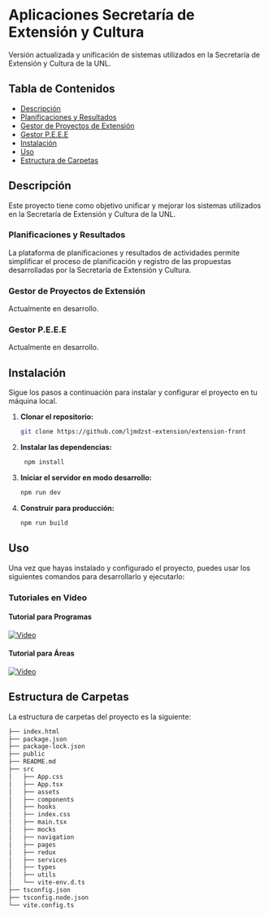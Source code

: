 # Aplicaciones Secretaría de Extensión y Cultura

Versión actualizada y unificación de sistemas utilizados en la Secretaría de Extensión y Cultura de la UNL.

## Tabla de Contenidos

- [Descripción](#descripción)
- [Planificaciones y Resultados](#planificaciones-y-resultados)
- [Gestor de Proyectos de Extensión](#gestor-de-proyectos-de-extensión)
- [Gestor P.E.E.E](#gestor-peee)
- [Instalación](#instalación)
- [Uso](#uso)
- [Estructura de Carpetas](#estructura-de-carpetas)


## Descripción

Este proyecto tiene como objetivo unificar y mejorar los sistemas utilizados en la Secretaría de Extensión y Cultura de la UNL.

### Planificaciones y Resultados

La plataforma de planificaciones y resultados de actividades permite simplificar el proceso de planificación y registro de las propuestas desarrolladas por la Secretaría de Extensión y Cultura.

### Gestor de Proyectos de Extensión

Actualmente en desarrollo.

### Gestor P.E.E.E

Actualmente en desarrollo.

## Instalación

Sigue los pasos a continuación para instalar y configurar el proyecto en tu máquina local.

1. **Clonar el repositorio:**

   ```bash
   git clone https://github.com/ljmdzst-extension/extension-front
   ```

2. **Instalar las dependencias:**

   ```bash
    npm install
   ```

3. **Iniciar el servidor en modo desarrollo:**

   ```bash
   npm run dev
   ```

4. **Construir para producción:**
   ```bash
   npm run build
   ```

## Uso

Una vez que hayas instalado y configurado el proyecto, puedes usar los siguientes comandos para desarrollarlo y ejecutarlo:

### Tutoriales en Video

#### Tutorial para Programas

[![Video](https://img.youtube.com/vi/AEZ0sKvM9dU/hqdefault.jpg)](https://www.youtube.com/watch?v=AEZ0sKvM9dU)

#### Tutorial para Áreas

[![Video](https://img.youtube.com/vi/0YO14hvKQXE/hqdefault.jpg)](https://www.youtube.com/watch?v=0YO14hvKQXE)

## Estructura de Carpetas

La estructura de carpetas del proyecto es la siguiente:

```bash
├── index.html
├── package.json
├── package-lock.json
├── public
├── README.md
├── src
│   ├── App.css
│   ├── App.tsx
│   ├── assets
│   ├── components
│   ├── hooks
│   ├── index.css
│   ├── main.tsx
│   ├── mocks
│   ├── navigation
│   ├── pages
│   ├── redux
│   ├── services
│   ├── types
│   ├── utils
│   └── vite-env.d.ts
├── tsconfig.json
├── tsconfig.node.json
└── vite.config.ts
```
